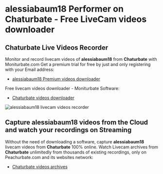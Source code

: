 # alessiabaum18 Performer on Chaturbate - Free LiveCam videos downloader

## Chaturbate Live Videos Recorder

Monitor and record livecam videos of **alessiabaum18** from **Chaturbate** with Moniturbate.com
Get a premium trial for free by just and only registering with your Email address:
* [alessiabaum18 Premium videos downloader](https://moniturbate.com/request-demo-licence-key.html)

Free livecam videos downloader - Moniturbate Software:
* [Chaturbate videos downloader](https://moniturbate.com/moniturbate-download-software.html)

![alessiabaum18 livecam videos recorder](https://peachurnet.com/templates/moniturbate-software.png)


## Capture alessiabaum18 videos from the Cloud and watch your recordings on Streaming

Without the need of downloading a software, capture **alessiabaum18** livecam videos from **Chaturbate** 100% online.
Watch Livecam archives from **Chaturbate** unlimitedly from thousands of existing recordings, only on Peachurbate.com and its websites network:
* [Chaturbate videos archives](https://peachurnet.com/)